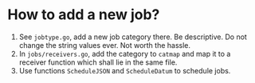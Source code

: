 # How to add a new job?
1. See `jobtype.go`, add a new job category there. Be descriptive. Do not change the string values ever. Not worth the hassle.
2. In `jobs/receivers.go`, add the category to `catmap` and map it to a receiver function which shall lie in the same file.
3. Use functions `ScheduleJSON` and `ScheduleDatum` to schedule jobs.